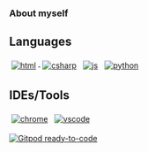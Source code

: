 ### About myself

<h2 name="languages">Languages</h2>
<p align="justified">
	<!-- For more icons please follow  https://github.com/MikeCodesDotNET/ColoredBadges -->
	<a href="#languages"><img src="https://raw.githubusercontent.com/mrzakiakkari/coloredbadges/master/svg/dev/languages/html.svg" alt="html" style="vertical-align:top; margin:4px"/> </a>
	<a href="#languages"><img src="https://raw.githubusercontent.com/mrzakiakkari/coloredbadges/master/svg/dev/languages/csharp.svg" alt="csharp" style="vertical-align:top; margin:4px"/></a>
	<a href="#languages"><img src="https://raw.githubusercontent.com/mrzakiakkari/coloredbadges/master/svg/dev/languages/js.svg" alt="js" style="vertical-align:top; margin:4px"/></a>
	<a href="#languages"><img src="https://raw.githubusercontent.com/mrzakiakkari/coloredbadges/master/svg/dev/languages/python.svg" alt="python" style="vertical-align:top; margin:4px"/></a>
</p>
<h2 name="tools">IDEs/Tools</h2>
<p align="justified">
	<a href="tools"><img src="https://raw.githubusercontent.com/mrzakiakkari/coloredbadges/master/svg/dev/misc/chrome.svg" alt="chrome" style="vertical-align:top; margin:4px"/></a>
	<a href="tools"><img src="https://raw.githubusercontent.com/mrzakiakkari/coloredbadges/master/svg/dev/tools/visualstudio_code.svg" alt="vscode" style="vertical-align:top; margin:4px"/></a>
</p>

[![Gitpod ready-to-code](https://img.shields.io/badge/Gitpod-ready--to--code-blue?logo=gitpod)](https://gitpod.io/#https://github.com/mrzakiakkari/mrzakiakkari)
